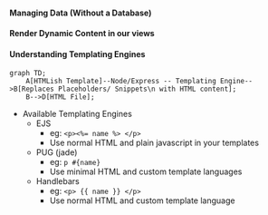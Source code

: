 #### Managing Data (Without a Database)

#### Render Dynamic Content in our views

#### Understanding Templating Engines

```mermaid
graph TD;
    A[HTMLish Template]--Node/Express -- Templating Engine-->B[Replaces Placeholders/ Snippets\n with HTML content];
    B-->D[HTML File];
```

- Available Templating Engines
  - EJS
    - eg: `<p><%= name %> </p>`
    - Use normal HTML and plain javascript in your templates
  - PUG (jade)
    - eg: `p #{name}`
    - Use minimal HTML and custom template languages
  - Handlebars
    - eg: `<p> {{ name }} </p>`
    - Use normal HTML and custom template language
